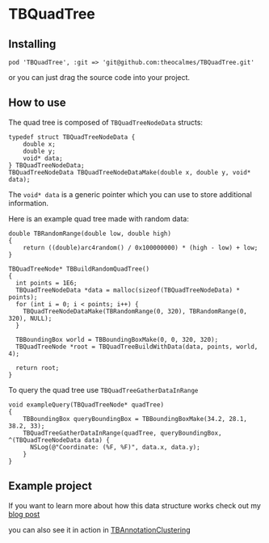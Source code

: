 TBQuadTree
==========

Installing
----------
    pod 'TBQuadTree', :git => 'git@github.com:theocalmes/TBQuadTree.git'

or you can just drag the source code into your project.

How to use
----------

The quad tree is composed of `TBQuadTreeNodeData` structs:

    typedef struct TBQuadTreeNodeData {
        double x;
        double y;
        void* data;
    } TBQuadTreeNodeData;
    TBQuadTreeNodeData TBQuadTreeNodeDataMake(double x, double y, void* data);
  
The `void* data` is a generic pointer which you can use to store additional information.

Here is an example quad tree made with random data:

    double TBRandomRange(double low, double high)
    {
        return ((double)arc4random() / 0x100000000) * (high - low) + low;
    }
  
    TBQuadTreeNode* TBBuildRandomQuadTree() 
    {
      int points = 1E6;
      TBQuadTreeNodeData *data = malloc(sizeof(TBQuadTreeNodeData) * points); 
      for (int i = 0; i < points; i++) {
        TBQuadTreeNodeDataMake(TBRandomRange(0, 320), TBRandomRange(0, 320), NULL);
      }

      TBBoundingBox world = TBBoundingBoxMake(0, 0, 320, 320);
      TBQuadTreeNode *root = TBQuadTreeBuildWithData(data, points, world, 4);

      return root;
    }
  
To query the quad tree use `TBQuadTreeGatherDataInRange`

    void exampleQuery(TBQuadTreeNode* quadTree)
    {
        TBBoundingBox queryBoundingBox = TBBoundingBoxMake(34.2, 28.1, 38.2, 33);
        TBQuadTreeGatherDataInRange(quadTree, queryBoundingBox, ^(TBQuadTreeNodeData data) {
          NSLog(@"Coordinate: (%F, %F)", data.x, data.y);
        }
    }
    
Example project
---------------
If you want to learn more about how this data structure works check out my [blog post](http://robots.thoughtbot.com/how-to-handle-large-amounts-of-data-on-maps)

you can also see it in action in [TBAnnotationClustering](https://github.com/thoughtbot/TBAnnotationClustering)

